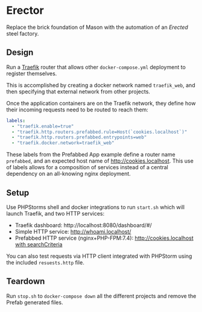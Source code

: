 # Erector
Replace the brick foundation of Mason with the automation of an *Erected* steel factory.

## Design
Run a [Traefik](https://containo.us/traefik/) router that allows other `docker-compose.yml` deployment to register themselves.

This is accomplished by creating a docker network named `traefik_web`, and then specifying that external network from other projects.

Once the application containers are on the Traefik network, they define how their incoming requests need to be routed to reach them:
```yaml
labels:
  - "traefik.enable=true"
  - "traefik.http.routers.prefabbed.rule=Host(`cookies.localhost`)"
  - "traefik.http.routers.prefabbed.entrypoints=web"
  - "traefik.docker.network=traefik_web"
```

These labels from the Prefabbed App example define a router name `prefabbed`, and an expected host name of http://cookies.localhost. This use of labels allows for a composition of services instead of a central dependency on an all-knowing nginx deployment.

## Setup
Use PHPStorms shell and docker integrations to run `start.sh` which will launch Traefik, and two HTTP services:
- Traefik dashboard: http://localhost:8080/dashboard/#/
- Simple HTTP service: http://whoami.localhost/
- Prefabbed HTTP service (nginx+PHP-FPM:7.4): [http://cookies.localhost with searchCriteria](http://cookies.localhost/v1/cookie/?searchCriteria[filters][0][glue]=and&searchCriteria[filters][0][field]=delicious&searchCriteria[filters][0][condition]=eq&searchCriteria[filters][0][values][0]=true)

You can also test requests via HTTP client integrated with PHPStorm using the included `resuests.http` file.

## Teardown
Run `stop.sh` to `docker-compose down` all the different projects and remove the Prefab generated files.

